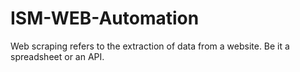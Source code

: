 # ISM-WEB-Automation
Web scraping refers to the extraction of data from a website. Be it a spreadsheet or an API.

